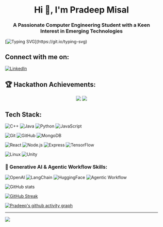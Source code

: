 <h1 align="center">Hi 👋, I'm Pradeep Misal</h1>
<h3 align="center">A Passionate Computer Engineering Student with a Keen Interest in Emerging Technologies</h3>


[![Typing SVG](https://readme-typing-svg.demolab.com?font=Source+Code+Pro&pause=5000&random=false&width=950&lines=Turning+complex+problems+into+elegant+solutions%E2%80%94one+line+of+code+at+a+time.)](https://git.io/typing-svg)

## Connect with me on:
[![LinkedIn](https://img.shields.io/badge/linkedin-%230077B5.svg?style=for-the-badge&logo=linkedin&logoColor=white)](https://www.linkedin.com/in/pradeep-misal-87403b1b3/)
## 🏆 Hackathon Achievements:

<p align="center">
  <img src="https://img.shields.io/badge/🥇%206x%20National%20Hackathon%20Winner-orange?style=for-the-badge" />
  <img src="https://img.shields.io/badge/🌍%201x%20International%20Hackathon%20Victory-blue?style=for-the-badge" />
</p>




## Tech Stack:
![C++](https://img.shields.io/badge/c++-%2300599C.svg?style=for-the-badge&logo=c%2B%2B&logoColor=white)
![Java](https://img.shields.io/badge/java-%23ED8B00.svg?style=for-the-badge&logo=openjdk&logoColor=white)
![Python](https://img.shields.io/badge/python-3670A0?style=for-the-badge&logo=python&logoColor=ffdd54)
![JavaScript](https://img.shields.io/badge/javascript-%23323330.svg?style=for-the-badge&logo=javascript&logoColor=%23F7DF1E)

![Git](https://img.shields.io/badge/git-%23F05033.svg?style=for-the-badge&logo=git&logoColor=white)
![GitHub](https://img.shields.io/badge/github-%23121011.svg?style=for-the-badge&logo=github&logoColor=white)
![MongoDB](https://img.shields.io/badge/mongodb-%2347A248.svg?style=for-the-badge&logo=mongodb&logoColor=white)

![React](https://img.shields.io/badge/React-%2320232a.svg?style=for-the-badge&logo=react&logoColor=%2361DAFB)
![Node.js](https://img.shields.io/badge/Node.js-%23339933.svg?style=for-the-badge&logo=nodedotjs&logoColor=white)
![Express](https://img.shields.io/badge/Express-%23000000.svg?style=for-the-badge&logo=express&logoColor=%2361DAFB)
![TensorFlow](https://img.shields.io/badge/TensorFlow-%23FF6F00.svg?style=for-the-badge&logo=TensorFlow&logoColor=white)

![Linux](https://img.shields.io/badge/Linux-FCC624?style=for-the-badge&logo=linux&logoColor=black)
![Unity](https://img.shields.io/badge/Unity-%23000000.svg?style=for-the-badge&logo=unity&logoColor=white)

### 🧠 Generative AI & Agentic Workflow Skills:
![OpenAI](https://img.shields.io/badge/OpenAI-412991?style=for-the-badge&logo=openai&logoColor=white)
![LangChain](https://img.shields.io/badge/LangChain-FFB13B?style=for-the-badge)
![HuggingFace](https://img.shields.io/badge/HuggingFace-FFDC5E?style=for-the-badge&logo=huggingface&logoColor=black)
![Agentic Workflow](https://img.shields.io/badge/Agentic_Workflow-%2300a6ff.svg?style=for-the-badge)

![GitHub stats](https://github-readme-stats.vercel.app/api?username=pradeepmisal&show_icons=true&theme=dark)

[![GitHub Streak](https://streak-stats.demolab.com/?user=pradeepmisal&theme=dark)](https://git.io/streak-stats)

[![Pradeep's github activity graph](https://github-readme-activity-graph.vercel.app/graph?username=pradeepmisal&theme=github-compact)](https://github.com/ashutosh00710/github-readme-activity-graph)

---
[![](https://visitcount.itsvg.in/api?id=pradeepmisal&icon=2&color=1)](https://visitcount.itsvg.in)
